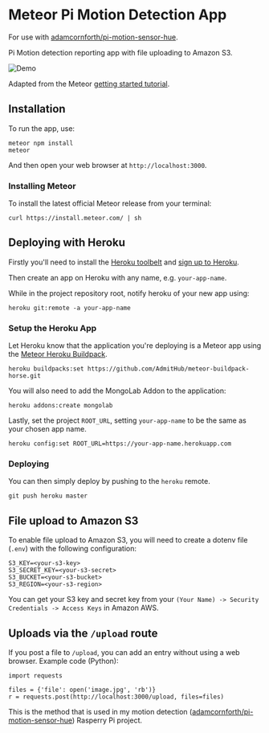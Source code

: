 # Meteor Pi Motion Detection App

For use with [adamcornforth/pi-motion-sensor-hue](https://github.com/adamcornforth/pi-motion-sensor-hue).

Pi Motion detection reporting app with file uploading to Amazon S3. 

![Demo](https://i.imgur.com/h6vj1XG.gif)

Adapted from the Meteor [getting started tutorial](https://www.meteor.com/tutorials/blaze/creating-an-app).

## Installation

To run the app, use:

```
meteor npm install
meteor
```

And then open your web browser at `http://localhost:3000`.

### Installing Meteor

To install the latest official Meteor release from your terminal: 

```
curl https://install.meteor.com/ | sh
```

## Deploying with Heroku

Firstly you'll need to install the [Heroku toolbelt](https://toolbelt.heroku.com/) and [sign up to Heroku](https://www.heroku.com). 

Then create an app on Heroku with any name, e.g. `your-app-name`.

While in the project repository root, notify heroku of your new app using:

```
heroku git:remote -a your-app-name
```

### Setup the Heroku App

Let Heroku know that the application you're deploying is a Meteor app using the [Meteor Heroku Buildpack](https://devcenter.heroku.com/articles/buildpacks). 

```
heroku buildpacks:set https://github.com/AdmitHub/meteor-buildpack-horse.git
```

You will also need to add the MongoLab Addon to the application:

```
heroku addons:create mongolab
```

Lastly, set the project `ROOT_URL`, setting `your-app-name` to be the same as your chosen app name.

```
heroku config:set ROOT_URL=https://your-app-name.herokuapp.com
```

### Deploying

You can then simply deploy by pushing to the `heroku` remote.

```
git push heroku master
```

## File upload to Amazon S3 

To enable file upload to Amazon S3, you will need to create a dotenv file (`.env`) with the following configuration:

```
S3_KEY=<your-s3-key>
S3_SECRET_KEY=<your-s3-secret>
S3_BUCKET=<your-s3-bucket>
S3_REGION=<your-s3-region>
```

You can get your S3 key and secret key from your `(Your Name) -> Security Credentials -> Access Keys` in Amazon AWS. 

## Uploads via the `/upload` route 

If you post a file to `/upload`, you can add an entry without using a web browser. Example code (Python): 

```
import requests

files = {'file': open('image.jpg', 'rb')}
r = requests.post(http://localhost:3000/upload, files=files)
```

This is the method that is used in my motion detection ([adamcornforth/pi-motion-sensor-hue](https://github.com/adamcornforth/pi-motion-sensor-hue)) Rasperry Pi project.